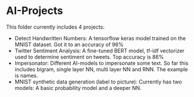 # AI-Projects
This folder currently includes 4 projects:
- Detect Handwritten Numbers: A tensorflow keras model trained on the MNIST dataset. Got it to an accuracy of 96%
- Twitter Sentiment Analysis: A fine-tuned BERT model, tf-idf vectorizer used to determine sentiment on tweets. Top accuracy is 86%
- Impersonator: Different AI-models to impersonate some text. So far this includes bigram, single layer NN, multi layer NN and RNN. The example is names.
- MNIST synthetic data generation (label to picture): Currently has two models: A basic probability model and a deeper NN.
